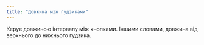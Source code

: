 ```yaml
---
title: "Довжина між ґудзиками"
---
```


Керує довжиною інтервалу між кнопками. Іншими словами, довжина від верхнього до нижнього ґудзика.




